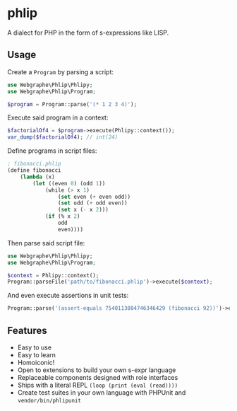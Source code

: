 # phlip
A dialect for PHP in the form of s-expressions like LISP.

## Usage

Create a `Program` by parsing a script: 

```php
use Webgraphe\Phlip\Phlipy;
use Webgraphe\Phlip\Program;

$program = Program::parse('(* 1 2 3 4)');
```

Execute said program in a context:

```php
$factorialOf4 = $program->execute(Phlipy::context());
var_dump($factorialOf4); // int(24)
```

Define programs in script files:
```lisp
; fibonacci.phlip
(define fibonacci
    (lambda (x)
        (let ((even 0) (odd 1))
            (while (> x 1)
                (set even (+ even odd))
                (set odd (+ odd even))
                (set x (- x 2)))
            (if (% x 2)
                odd
                even))))
```

Then parse said script file:
```php
use Webgraphe\Phlip\Phlipy;
use Webgraphe\Phlip\Program;

$context = Phlipy::context();
Program::parseFile('path/to/fibonacci.phlip')->execute($context);
```

And even execute assertions in unit tests:
```php
Program::parse('(assert-equals 7540113804746346429 (fibonacci 92))')->execute($context);
```

## Features

* Easy to use
* Easy to learn
* Homoiconic!
* Open to extensions to build your own s-expr language
* Replaceable components designed with role interfaces
* Ships with a literal REPL `(loop (print (eval (read))))`
* Create test suites in your own language with PHPUnit and `vendor/bin/phlipunit`
